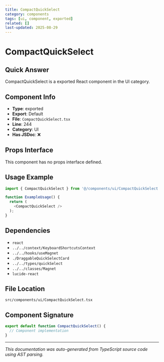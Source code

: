 ```yaml
---
title: CompactQuickSelect
category: components
tags: [ui, component, exported]
related: []
last-updated: 2025-08-29
---
```


# CompactQuickSelect

## Quick Answer
CompactQuickSelect is a exported React component in the UI category.

## Component Info

- **Type**: exported
- **Export**: Default
- **File**: `CompactQuickSelect.tsx`
- **Line**: 244
- **Category**: UI
- **Has JSDoc**: ❌

## Props Interface

This component has no props interface defined.

## Usage Example

```typescript
import { CompactQuickSelect } from '@/components/ui/CompactQuickSelect';

function ExampleUsage() {
  return (
    <CompactQuickSelect />
  );
}
```

## Dependencies


- `react`
- `../../context/KeyboardShortcutsContext`
- `../../hooks/useMagnet`
- `./DraggableQuickSelectCard`
- `../../types/quickSelect`
- `../../classes/Magnet`
- `lucide-react`


## File Location

`src/components/ui/CompactQuickSelect.tsx`

## Component Signature

```typescript
export default function CompactQuickSelect() { 
  // Component implementation
}
```

---

*This documentation was auto-generated from TypeScript source code using AST parsing.*